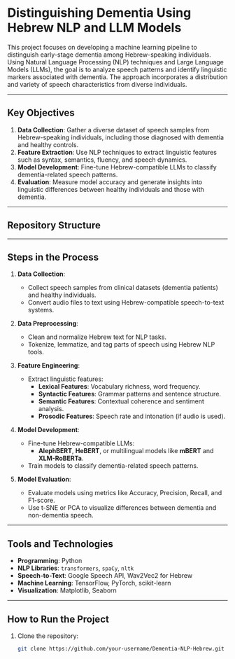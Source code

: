 # Distinguishing Dementia Using Hebrew NLP and LLM Models

This project focuses on developing a machine learning pipeline to distinguish early-stage dementia among Hebrew-speaking individuals. Using Natural Language Processing (NLP) techniques and Large Language Models (LLMs), the goal is to analyze speech patterns and identify linguistic markers associated with dementia. The approach incorporates a distribution and variety of speech characteristics from diverse individuals.

---

## Key Objectives

1. **Data Collection**: Gather a diverse dataset of speech samples from Hebrew-speaking individuals, including those diagnosed with dementia and healthy controls.
2. **Feature Extraction**: Use NLP techniques to extract linguistic features such as syntax, semantics, fluency, and speech dynamics.
3. **Model Development**: Fine-tune Hebrew-compatible LLMs to classify dementia-related speech patterns.
4. **Evaluation**: Measure model accuracy and generate insights into linguistic differences between healthy individuals and those with dementia.

---

## Repository Structure


---

## Steps in the Process

1. **Data Collection**:
   - Collect speech samples from clinical datasets (dementia patients) and healthy individuals.
   - Convert audio files to text using Hebrew-compatible speech-to-text systems.

2. **Data Preprocessing**:
   - Clean and normalize Hebrew text for NLP tasks.
   - Tokenize, lemmatize, and tag parts of speech using Hebrew NLP tools.

3. **Feature Engineering**:
   - Extract linguistic features:
     - **Lexical Features**: Vocabulary richness, word frequency.
     - **Syntactic Features**: Grammar patterns and sentence structure.
     - **Semantic Features**: Contextual coherence and sentiment analysis.
     - **Prosodic Features**: Speech rate and intonation (if audio is used).

4. **Model Development**:
   - Fine-tune Hebrew-compatible LLMs:
     - **AlephBERT**, **HeBERT**, or multilingual models like **mBERT** and **XLM-RoBERTa**.
   - Train models to classify dementia-related speech patterns.

5. **Model Evaluation**:
   - Evaluate models using metrics like Accuracy, Precision, Recall, and F1-score.
   - Use t-SNE or PCA to visualize differences between dementia and non-dementia speech.

---

## Tools and Technologies

- **Programming**: Python
- **NLP Libraries**: `transformers`, `spaCy`, `nltk`
- **Speech-to-Text**: Google Speech API, Wav2Vec2 for Hebrew
- **Machine Learning**: TensorFlow, PyTorch, scikit-learn
- **Visualization**: Matplotlib, Seaborn

---

## How to Run the Project

1. Clone the repository:
   ```bash
   git clone https://github.com/your-username/Dementia-NLP-Hebrew.git
